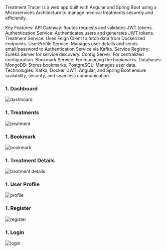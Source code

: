 Treatment Tracer is a web app built with Angular and Spring Boot using a Microservices Architecture to manage medical treatments securely and efficiently.

Key Features:
API Gateway: Routes requests and validates JWT tokens.
Authentication Service: Authenticates users and generates JWT tokens.
Treatment Service: Uses Feign Client to fetch data from Dockerized endpoints.
UserProfile Service: Manages user details and sends email/password to Authentication Service via Kafka.
Service Registry: Eureka Server for service discovery.
Config Server: For centralized configuration.
Bookmark Service: For managing the bookmarks.
Databases:
MongoDB: Stores bookmarks.
PostgreSQL: Manages user data.
Technologies:
Kafka, Docker, JWT, Angular, and Spring Boot ensure scalability, security, and seamless communication.

### 1. Dashboard
![dashboard](https://github.com/user-attachments/assets/d40af825-e9e2-46b3-829d-ae2735477ebe)
### 1. Treatments
![treatment](https://github.com/user-attachments/assets/c9b7f97b-81bd-413f-9440-a5c9a63ec68e)
### 1. Bookmark
![bookmark](https://github.com/user-attachments/assets/584a419e-4b05-4ae4-8268-b414436ad3f0)
### 1. Treatment Details
![treatment details](https://github.com/user-attachments/assets/d19d2ce4-bf68-463a-a68d-b36dadcc0253)
### 1. User Profile
![profile](https://github.com/user-attachments/assets/65170743-328e-4588-bdf7-a5c366bf4583)
### 1. Register
![register](https://github.com/user-attachments/assets/63d236d7-c842-4d90-9b5e-1ab96e56f1b3)
### 1. Login
![login](https://github.com/user-attachments/assets/5041a205-62d9-4a04-bd81-c7aefba74a10)


